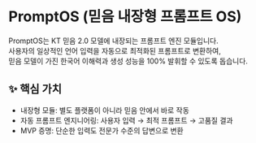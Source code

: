 # PromptOS (믿음 내장형 프롬프트 OS)
PromptOS는 KT 믿음 2.0 모델에 내장되는 프롬프트 엔진 모듈입니다.  
사용자의 일상적인 언어 입력을 자동으로 최적화된 프롬프트로 변환하여,  
믿음 모델이 가진 한국어 이해력과 생성 성능을 100% 발휘할 수 있도록 돕습니다.

## ✨ 핵심 가치
- 내장형 모듈: 별도 플랫폼이 아니라 믿음 안에서 바로 작동
- 자동 프롬프트 엔지니어링: 사용자 입력 → 최적 프롬프트 → 고품질 결과
- MVP 증명: 단순한 입력도 전문가 수준의 답변으로 변환
